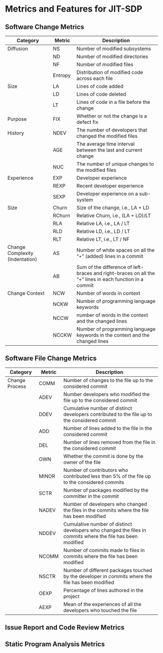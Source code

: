 # Metrics and Features for JIT-SDP

## Software Change Metrics  

| Category                        | Metric  | Description                                                                                             |
| ------------------------------- | ------- | ------------------------------------------------------------------------------------------------------- | 
| Diffusion                       | NS      | Number of modified subsystems                                                                           |
|                                 | ND      | Number of modified directories                                                                          |
|                                 | NF      | Number of modified files                                                                                |
|                                 | Entropy | Distribution of modified code across each file                                                          |
| Size                            | LA      | Lines of code added                                                                                     |
|                                 | LD      | Lines of code deleted                                                                                   |
|                                 | LT      | Lines of code in a file before the change                                                               |
| Purpose                         | FIX     | Whether or not the change is a defect fix                                                               |
| History                         | NDEV    | The number of developers that changed the modified files                                                |
|                                 | AGE     | The average time interval between the last and current change                                           |
|                                 | NUC     | The number of unique changes to the modified files                                                      |
| Experience                      | EXP     | Developer experience                                                                                    |
|                                 | REXP    | Recent developer experience                                                                             |
|                                 | SEXP    | Developer experience on a sub-system                                                                    |
| Size                            | Churn   | Size of the change, i.e., LA + LD                                                                       |
|                                 | RChurn  | Relative Churn, i.e., (LA + LD)/LT                                                                      |
|                                 | RLA     | Relative LA, i.e., LA / LT                                                                              |
|                                 | RLD     | Relative LD, i.e., LD / LT                                                                              |
|                                 | RLT     | Relative LT, i.e., LT / NF                                                                              |
| Change Complexity (Indentation) | AS      | Number of white spaces on all the “+” (added) lines in a commit                                         |
|                                 | AB      | Sum of the difference of left-braces and right-braces on all the “+” lines in each function in a commit |
| Change Context                  | NCW     | Number of words in context                                                                              |
|                                 | NCKW    | Number of programming language keywords                                                                 |
|                                 | NCCW    | number of words in the context and the changed lines                                                    |
|                                 | NCCKW   | Number of programming language keywords in the context and the changed lines                            |


## Software File Change Metrics

| Category       | Metric| Description                                                                                                |
| -------------- | ----- | ---------------------------------------------------------------------------------------------------------- | 
| Change Process | COMM  | Number of changes to the file up to the considered commit                                                  |
|                | ADEV  | Number developers who modified the file up to the considered commit                                        |
|                | DDEV  | Cumulative number of distinct developers contributed to the file up to the considered commit               |
|                | ADD   | Number of lines added to the file in the considered commit                                                 |
|                | DEL   | Number of lines removed from the file in the considered commit                                             |
|                | OWN   | Whether the commit is done by the owner of the file                                                        |
|                | MINOR | Number of contributors who contributed less than 5% of the file up to the considered commits               |
|                | SCTR  | Number of packages modified by the committer in the commit                                                 |
|                | NADEV | Number of developers who changed the files in the commits where the file has been modified                 |
|                | NDDEV | Cumulative number of distinct developers who changed the files in commits where the file has been modified |
|                | NCOMM | Number of commits made to files in commits where the file has been modified                                |
|                | NSCTR | Number of different packages touched by the developer in commits where the file has been modified          |
|                | OEXP  | Percentage of lines authored in the project                                                                |
|                | AEXP  | Mean of the experiences of all the developers who touched the file                                         |




## Issue Report and Code Review Metrics  



























## Static Program Analysis Metrics 

























































